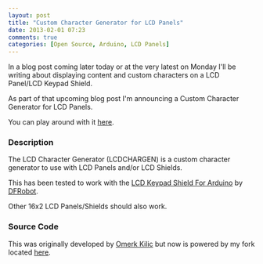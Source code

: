 ```yaml
---
layout: post
title: "Custom Character Generator for LCD Panels"
date: 2013-02-01 07:23
comments: true
categories: [Open Source, Arduino, LCD Panels]
---
```

In a blog post coming later today or at the very latest on Monday I'll be writing about displaying content and custom characters on a LCD Panel/LCD Keypad Shield. 

As part of that upcoming blog post I'm announcing a Custom Character Generator for LCD Panels.

You can play around with it [here](http://fusion94.org/lcdchargen/).
<!-- more -->
### Description
The LCD Character Generator (LCDCHARGEN) is a custom character generator to use with LCD Panels and/or LCD Shields.
  
This has been tested to work with the [LCD Keypad Shield For Arduino](http://www.dfrobot.com/index.php?route=product/product&product_id=51#.UQvN06HDS0c) by [DFRobot](http://dfrobot.com).

Other 16x2 LCD Panels/Shields should also work.

### Source Code
This was originally developed by [Omerk Kilic](https://github.com/omerk/lcdchargen) but now is powered by my fork located [here](https://github.com/fusion94/lcdchargen).